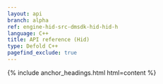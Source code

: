 ```yaml
---
layout: api
branch: alpha
ref: engine-hid-src-dmsdk-hid-hid-h
language: C++
title: API reference (Hid)
type: Defold C++
pagefind_exclude: true
---
```

{% include anchor_headings.html html=content %}
